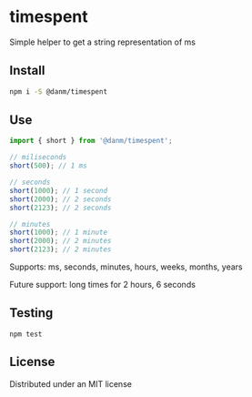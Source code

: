# timespent

Simple helper to get a string representation of ms

## Install

```bash
npm i -S @danm/timespent
```

## Use

```javascript
import { short } from '@danm/timespent';

// miliseconds
short(500); // 1 ms

// seconds
short(1000); // 1 second
short(2000); // 2 seconds
short(2123); // 2 seconds

// minutes
short(1000); // 1 minute
short(2000); // 2 minutes
short(2123); // 2 minutes
```

Supports: ms, seconds, minutes, hours, weeks, months, years

Future support: long times for 2 hours, 6 seconds

## Testing

`npm test`

## License

Distributed under an MIT license
